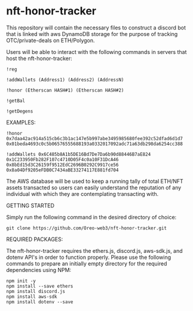 # nft-honor-tracker
This repository will contain the necessary files to construct a discord bot that is linked with aws DynamoDB storage for the purpose of tracking OTC/private-deals on ETH/Polygon. 

Users will be able to interact with the following commands in servers that host the nft-honor-tracker: 

```
!reg
```
```
!addWallets (Address1) (Address2) (AddressN)
```
```
!honor (Etherscan HASH#1) (Etherscan HASH#2)
```
```
!getBal
```
```
!getDegens
```

EXAMPLES:

```
!honor 0x7daa42ac914a515cb6c3b1ac147e5b997abe3495985680fee392c52dfad6d1d7 0x01beda4693c0c5b06576555688193a0332017092adc71a63db298da6254cc388
```
```
!addWallets 0x6C485b8A1b5DE16Bd7De7Da6b90d88446B7aE824 0x1C233950Fb282F107c4710D05F4c0a10F31DcA46 0x8bEd15d3C26159f9512EdC2696B0292C9917ce56 0x8a04Df9205eFDB0C7434aBE33274117E881fd704
```
The AWS database will be used to keep a running tally of total ETH/NFT assets transacted so users can easily understand the reputation of any individual with which they are contemplating transacting with.

GETTING STARTED

Simply run the following command in the desired directory of choice:

```
git clone https://github.com/Oreo-web3/nft-honor-tracker.git
```

REQUIRED PACKAGES:

The nft-honor-tracker requires the ethers.js, discord.js, aws-sdk.js, and dotenv API's in order to function properly. Please use the following commands to prepare an initially empty directory for the required dependencies using NPM:

```
npm init -y
npm install --save ethers
npm install discord.js
npm install aws-sdk
npm install dotenv --save
```
